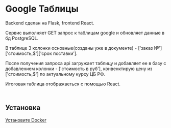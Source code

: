 # Google Таблицы
Backend сделан на Flask, frontend React.

Сервис выполняет GET запрос к таблицам google и обновляет данные в бд PostgreSQL.

В таблице 3 колонки основные(созданы уже в документе) - ['заказ №']['стоимость,$']['срок поставки'].

После получения запроса api загружает таблицу и добавляет ее в базу с добавлением колонки - ['стоимость в руб'], конвенктирую цену из ['стоимость,$'] по актуальному курсу ЦБ РФ.

Итоговая таблица отображаеться с помощью React.

## <br><b>Установка</b>

[Установите Docker](https://www.docker.com/products/docker-desktop/)
